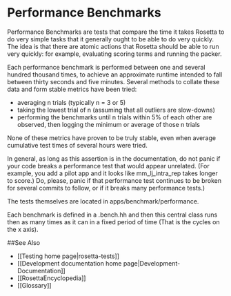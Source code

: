 Performance Benchmarks
=====================

Performance Benchmarks are tests that compare the time it takes Rosetta to do very simple tasks that it generally ought to be able to do very quickly.
The idea is that there are atomic actions that Rosetta should be able to run very quickly: for example, evaluating scoring terms and running the packer.

Each performance benchmark is performed between one and several hundred thousand times, to achieve an approximate runtime intended to fall between thirty seconds and five minutes.
Several methods to collate these data and form stable metrics have been tried:
-	averaging n trials (typically n = 3 or 5)
-	taking the lowest trial of n (assuming that all outliers are slow-downs)
-	performing the benchmarks until n trials within 5% of each other are observed, then logging the minimum or average of those n trials

None of these metrics have proven to be truly stable, even when average cumulative test times of several hours were tried.

In general, as long as this assertion is in the documentation, do not panic if your code breaks a performance test that would appear unrelated. (For example, you add a pilot app and it looks like mm_lj_intra_rep takes longer to score.) Do, please, panic if that performance test continues to be broken for several commits to follow, or if it breaks many performance tests.)

The tests themselves are located in apps/benchmark/performance.

Each benchmark is defined in a .bench.hh and then this central class runs then as many times as it can in a fixed period of time (That is the cycles on the x axis).

##See Also

* [[Testing home page|rosetta-tests]]
* [[Development documentation home page|Development-Documentation]]
* [[RosettaEncyclopedia]]
* [[Glossary]]
